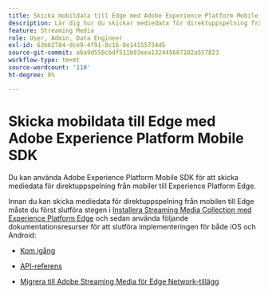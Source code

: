 ```yaml
---
title: Skicka mobildata till Edge med Adobe Experience Platform Mobile SDK
description: Lär dig hur du skickar mediedata för direktuppspelning från mobiler till Experience Platform Edge.
feature: Streaming Media
role: User, Admin, Data Engineer
exl-id: 63b62784-dce9-4f91-8c16-8e14155734d5
source-git-commit: a6a9d550cbdf511b93eea132445607102a557823
workflow-type: tm+mt
source-wordcount: '110'
ht-degree: 0%

---
```


# Skicka mobildata till Edge med Adobe Experience Platform Mobile SDK

Du kan använda Adobe Experience Platform Mobile SDK för att skicka mediedata för direktuppspelning från mobiler till Experience Platform Edge.

Innan du kan skicka mediedata för direktuppspelning från mobilen till Edge måste du först slutföra stegen i [Installera Streaming Media Collection med Experience Platform Edge](/help/implementation/edge/implementation-edge.md) och sedan använda följande dokumentationsresurser för att slutföra implementeringen för både iOS och Android:

* [Kom igång](https://developer.adobe.com/client-sdks/documentation/media-for-edge-network/)

* [API-referens](https://developer.adobe.com/client-sdks/documentation/media-for-edge-network/api-reference/)

* [Migrera till Adobe Streaming Media för Edge Network-tillägg](https://developer.adobe.com/client-sdks/documentation/adobe-media-analytics/migration-guide/)

